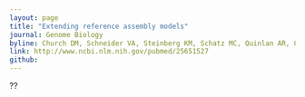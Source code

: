 ```yaml
---
layout: page
title: "Extending reference assembly models"
journal: Genome Biology
byline: Church DM, Schneider VA, Steinberg KM, Schatz MC, Quinlan AR, Chin CS, Kitts PA, Aken B, Marth GT, Hoffman MM, Herrero J, Mendoza ML, Durbin R, Flicek P. 2015.
link: http://www.ncbi.nlm.nih.gov/pubmed/25651527
github: 
---
```


??